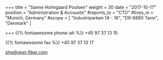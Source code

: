 +++ 
title = "Sanne Holmgaard Poulsen" 
weight = 30 
date = "2017-10-17" 
position = "Administration & Accounts" 
#reports_to = "CTO" 
#lives_in = "Munich, Germany" 
#scope = [ "Industriparken 14 - 16", "DK-6880 Tarm", "Denmark" ] 

+++
{{% fontawesome phone-alt %}} +45 97 37 13 15

{{% fontawesome fax %}} +45 97 37 13 17

shp@vest-fiber.com
